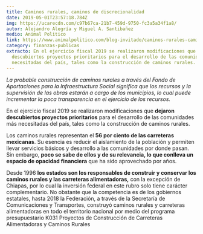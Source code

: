 ```yaml
---
title: Caminos rurales, caminos de discrecionalidad
date: 2019-05-01T23:57:18.784Z
img: https://ucarecdn.com/c97b67ca-21b7-459d-9750-fc3a5a34f1a8/
autor: Alejandro Alegría y Miguel A. Santibañez
medio: Animal Politico
link: https://www.animalpolitico.com/blog-invitado/caminos-rurales-caminos-de-discrecionalidad/
category: finanzas-publicas
extracto: En el ejercicio fiscal 2019 se realizaron modificaciones que dejaron
  descubiertos proyectos prioritarios para el desarrollo de las comunidades más
  necesitadas del país, tales como la construcción de caminos rurales.
---
```

*La probable construcción de caminos rurales a través del Fondo de Aportaciones para la Infraestructura Social significa que los recursos y la supervisión de las obras estarán a cargo de los municipios, lo cual puede incrementar la poca transparencia en el ejercicio de los recursos.*

En el ejercicio fiscal 2019 se realizaron modificaciones que **dejaron descubiertos proyectos prioritarios** para el desarrollo de las comunidades más necesitadas del país, tales como la construcción de caminos rurales.

Los caminos rurales representan el **56 por ciento de las carreteras mexicanas**. Su esencia es reducir el aislamiento de la población y permiten llevar servicios básicos y desarrollo a las comunidades por donde pasan. Sin embargo, **poco se sabe de ellos y de su relevancia, lo que conlleva un espacio de opacidad financiera** que ha sido aprovechado por años.

Desde 1996 **los estados son los responsables de construir y conservar los caminos rurales y las carreteras alimentadoras,** con la excepción de Chiapas, por lo cual la inversión federal en este rubro solo tiene carácter complementario. No obstante que la competencia es de los gobiernos estatales, hasta 2018 la Federación, a través de la Secretaría de Comunicaciones y Transportes, construyó caminos rurales y carreteras alimentadoras en todo el territorio nacional por medio del programa presupuestario K031 Proyectos de Construcción de Carreteras Alimentadoras y Caminos Rurales